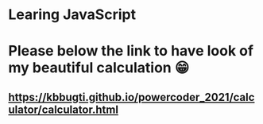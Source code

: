 # Learing JavaScript

# Please below the link to have look of my beautiful calculation 😁
## https://kbbugti.github.io/powercoder_2021/calculator/calculator.html

